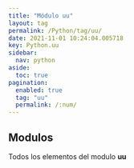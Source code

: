 ```yaml
---
title: "Módulo uu"
layout: tag
permalink: /Python/tag/uu/
date: 2021-11-01 10:24:04.005718
key: Python.uu
sidebar: 
  nav: python
aside: 
  toc: true
pagination: 
  enabled: true
  tag: "uu"
  permalink: /:num/
---
```


<h2>Modulos</h2>
Todos los elementos del modulo <strong>uu</strong>
